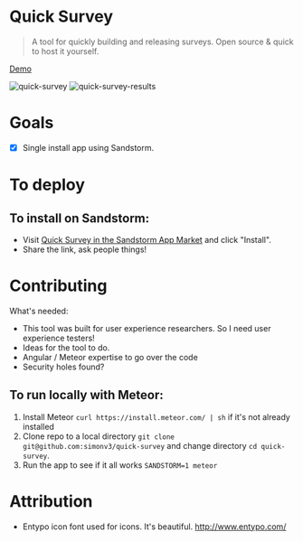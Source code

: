 # Quick Survey

> A tool for quickly building and releasing surveys. Open source & quick to host it yourself.

[Demo](https://apps.sandstorm.io/app/wupmzqk4872vgsye9t9x5dmrdw17mad97dk21jvcm2ph4jataze0)

![quick-survey](http://i.imgur.com/AYn4Jd4.png)
![quick-survey-results](http://i.imgur.com/4elbHfe.png)

# Goals

* [x] Single install app using Sandstorm.

# To deploy

## To install on Sandstorm:

* Visit [Quick Survey in the Sandstorm App Market](https://apps.sandstorm.io/app/wupmzqk4872vgsye9t9x5dmrdw17mad97dk21jvcm2ph4jataze0) and click "Install".
* Share the link, ask people things!

# Contributing

What's needed:

* This tool was built for user experience researchers. So I need user experience testers!
* Ideas for the tool to do.
* Angular / Meteor expertise to go over the code
* Security holes found?

## To run locally with Meteor:

1. Install Meteor `curl https://install.meteor.com/ | sh` if it's not already installed
2. Clone repo to a local directory `git clone git@github.com:simonv3/quick-survey` and change directory `cd quick-survey`.
4. Run the app to see if it all works `SANDSTORM=1 meteor`

# Attribution

* Entypo icon font used for icons. It's beautiful. http://www.entypo.com/
